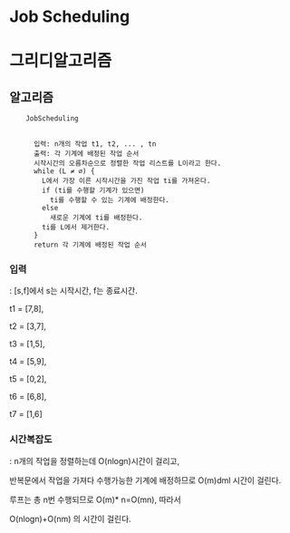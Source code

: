 # Job Scheduling

# 그리디알고리즘

 ## 알고리즘
 
 
        JobScheduling
        
        
          입력: n개의 작업 t1, t2, ... , tn
          출력: 각 기계에 배정된 작업 순서
          시작시간의 오름차순으로 정렬한 작업 리스트를 L이라고 한다.
          while (L ≠ ∅) {
            L에서 가장 이른 시작시간을 가진 작업 ti를 가져온다.
            if (ti를 수행할 기계가 있으면)
              ti를 수행할 수 있는 기계에 배정한다.
            else
              새로운 기계에 ti를 배정한다.
            ti를 L에서 제거한다.
          }
          return 각 기계에 배정된 작업 순서
          
### 입력
: [s,f]에서 s는 시작시간, f는 종료시간.

t1 = [7,8],

t2 = [3,7],

t3 = [1,5],

t4 = [5,9],

t5 = [0,2],

t6 = [6,8],

t7 = [1,6]



### 시간복잡도

: n개의 작업을 정렬하는데 O(nlogn)시간이 걸리고,

반복문에서 작업을 가져다 수행가능한 기계에 배정하므로 O(m)dml 시간이 걸린다.

루프는 총 n번 수행되므로  O(m)* n=O(mn),  따라서

O(nlogn)+O(nm) 의 시간이 걸린다.


